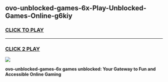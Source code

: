 
## ovo-unblocked-games-6x-Play-Unblocked-Games-Online-g6kiy
<h3>
<a href="https://premium76.site?title=ovo-unblocked-games-6x&ref=25A">CLICK TO PLAY</a></h3>
<hr>

<h3>
<a href="https://premium76.site?title=ovo-unblocked-games-6x&ref=25A">CLICK 2 PLAY</a>
  
</h3>

<a href="https://premium76.site?title=ovo-unblocked-games-6x&ref=25A"><img src="https://clearcache.store/games.png"></a>


**ovo-unblocked-games-6x games unblocked: Your Gateway to Fun and Accessible Online Gaming**
